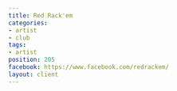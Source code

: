 ```yaml
---
title: Red Rack'em
categories:
- artist
- club
tags:
- artist
position: 205
facebook: https://www.facebook.com/redrackem/
layout: client
---
```



